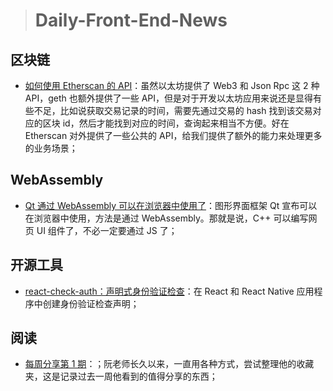 > # Daily-Front-End-News

## 区块链

- [如何使用 Etherscan 的 API](https://zhaozhiming.github.io/blog/2018/04/20/how-to-use-etherscan-api/)：虽然以太坊提供了 Web3 和 Json Rpc 这 2 种 API，geth 也额外提供了一些 API，但是对于开发以太坊应用来说还是显得有些不足，比如说获取交易记录的时间，需要先通过交易的 hash 找到该交易对应的区块 id，然后才能找到对应的时间，查询起来相当不方便。好在 Etherscan 对外提供了一些公共的 API，给我们提供了额外的能力来处理更多的业务场景；

## WebAssembly

- [Qt 通过 WebAssembly 可以在浏览器中使用了](https://blog.qt.io/blog/2018/04/23/beta-qt-webassembly-technology-preview/)：图形界面框架 Qt 宣布可以在浏览器中使用，方法是通过 WebAssembly。那就是说，C++ 可以编写网页 UI 组件了，不必一定要通过 JS 了；

## 开源工具

- [react-check-auth：声明式身份验证检查](https://github.com/hasura/react-check-auth)：在 React 和 React Native 应用程序中创建身份验证检查声明；

## 阅读

- [每周分享第 1 期](http://www.ruanyifeng.com/blog/2018/04/weekly-issue-1.html)：；阮老师长久以来，一直用各种方式，尝试整理他的收藏夹，这是记录过去一周他看到的值得分享的东西；
